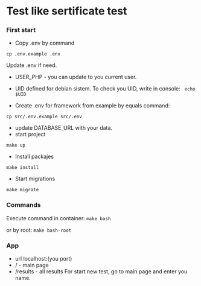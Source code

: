 # Test like sertificate test

### First start
- Copy .env by command

``` cp .env.example .env ```

Update .env if need.
- USER_PHP - you can update to you current user. 
- UID defined for debian sistem. To check you UID, write in console:
``` echo $UID```

- Create .env for framework from example by equals command:

``` cp src/.env.example src/.env ```
- update DATABASE_URL with your data.
- start project

```make up```
- Install packajes

```make install```

- Start migrations

```make migrate```

### Commands

Execute command in container:
``` make bash ```

or by root:
``` make bash-root ```


### App
- url localhost:(you port)
- / - main page
- /results - all results
For start new test, go to main page and enter you name.
